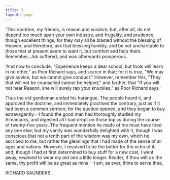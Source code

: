```yaml
---
title: 9
layout: page
---
```


'This doctrine, my friends, is reason and wisdom; but, after all,
do not depend too much upon your own industry, and frugality, and
prudence, though excellent things; for they may all be blasted without
the blessing of Heaven; and therefore, ask that blessing humbly, and be
not uncharitable to those that at present seem to want it, but comfort
and help them. Remember, Job suffered, and was afterwards prosperous.

'And now to conclude, "Experience keeps a dear school, but fools will
learn in no other," as Poor Richard says, and scarce in that; for it
is true, "We may give advice, but we cannot give conduct." However,
remember this, "They that will not be counselled cannot be helped;"
and farther, that "If you will not hear Reason, she will surely rap
your knuckles," as Poor Richard says.'

Thus the old gentleman ended his harangue. The people heard it, and
approved the doctrine, and immediately practised the contrary, just as
if it had been a common sermon; for the auction opened, and they began
to buy extravagantly.--I found the good man had thoroughly studied my
Almanacks, and digested all I had dropt on those topics during the
course of twenty-five years. The frequent mention he made of me must
have tired any one else; but my vanity was wonderfully delighted with
it, though I was conscious that not a tenth part of the wisdom was my
own, which he ascribed to me; but rather the gleanings that I had made
of the sense of all ages and nations. However, I resolved to be the
better for the echo of it; and, though I had at first determined to buy
stuff for a new coat, I went away, resolved to wear my old one a little
longer. Reader, if thou wilt do the same, thy profit will be as great
as mine.--I am, as ever, thine to serve thee,

RICHARD SAUNDERS.
